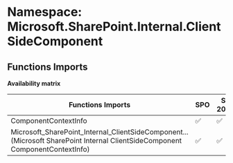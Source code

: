 # Namespace: Microsoft.SharePoint.Internal.ClientSideComponent

## Functions Imports

**Availability matrix**

Functions Imports | SPO | SP 2019 | SP 2016 | SP 2013
----------|-----|---------|---------|--------
ComponentContextInfo | ✅ | ✅ | ❌ | ❌
<span title="Microsoft_SharePoint_Internal_ClientSideComponent_ComponentContextInfo">Microsoft_SharePoint_Internal_ClientSideComponent...</span> (Microsoft SharePoint Internal ClientSideComponent ComponentContextInfo) | ✅ | ✅ | ❌ | ❌

